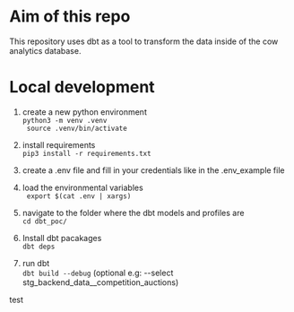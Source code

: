 # Aim of this repo

This repository uses dbt as a tool to transform the data inside of the cow analytics database.

# Local development
1. create a new python environment  
    ``` python3 -m venv .venv ```  
    ``` source .venv/bin/activate```

2. install requirements  
    ```pip3 install -r requirements.txt```

3. create a .env file and fill in your credentials like in the .env_example file  

4. load the environmental variables  
   ``` export $(cat .env | xargs)```

3. navigate to the folder where the dbt models and profiles are  
    ```cd dbt_poc/```

4. Install dbt pacakages  
    ```dbt deps```
    
4. run dbt   
   ``` dbt build --debug ``` (optional e.g: --select stg_backend_data__competition_auctions)

test
